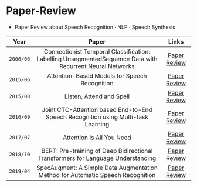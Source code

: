# Paper-Review
 - Paper Review about Speech Recognition · NLP · Speech Synthesis  
 
   
|Year|Paper|Links|
|:---:|:---:|:---:|
|`2006/06`|Connectionist Temporal Classification: Labelling UnsegmentedSequence Data with Recurrent Neural Networks|[Paper](https://www.cs.toronto.edu/~graves/icml_2006.pdf) [Review](https://github.com/hasangchun/Paper-Review/blob/main/Review/Connectionist%20Temporal%20Classification.pdf)|
|`2015/06`|Attention-Based Models for Speech Recognition|[Paper](https://arxiv.org/pdf/1506.07503.pdf) [Review](https://github.com/hasangchun/Paper-Review/blob/main/Review/Attention-Based%20Models%20for%20Speech%20Recognition.md)|
|`2015/08`|Listen, Attend and Spell|[Paper](https://arxiv.org/pdf/1508.01211.pdf) [Review](https://github.com/hasangchun/Paper-Review/blob/main/Review/Listen%2C%20Attend%20and%20Spell.pdf)|
|`2016/09`|Joint CTC-Attention based End-to-End Speech Recognition using Multi-task Learning|[Paper](https://arxiv.org/pdf/1609.06773.pdf) [Review](https://github.com/hasangchun/Paper-Review/blob/main/Review/JOINT%20CTC-ATTENTION%20BASED%20END-TO-END%20SPEECH%20RECOGNITION.md)|
|`2017/07`|Attention Is All You Need|[Paper](https://arxiv.org/pdf/1706.03762.pdf) [Review](https://github.com/hasangchun/Paper-Review/blob/main/Review/Attention%20Is%20All%20You%20Need.md)|
|`2018/10`|BERT: Pre-training of Deep Bidirectional Transformers for Language Understanding|[Paper](https://arxiv.org/pdf/1810.04805.pdf) [Review](https://github.com/hasangchun/Paper-Review/blob/main/Review/BERT_%20Pre-training%20of%20Deep%20Bidirectional%20Transformers%20for%20Language%20Understanding.md)|
|`2019/04`|SpecAugment: A Simple Data Augmentation Method for Automatic Speech Recognition|[Paper](https://arxiv.org/pdf/1904.08779.pdf) [Review](https://github.com/hasangchun/Paper-Review/blob/main/Review/SpecAugment_%20A%20Simple%20Data%20Augmentation%20Method%20for%20Automatic%20Speech%20Recognition.md)|

